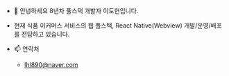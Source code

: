 - 👋 안녕하세요 8년차 풀스택 개발자 이도현입니다.
- 현재 식품 이커머스 서비스의 웹 풀스택, React Native(Webview) 개발/운영/배포를 전담하고 있습니다.

- 📫 연락처
  - lhl890@naver.com

<!---
dobot0101/dobot0101 is a ✨ special ✨ repository because its `README.md` (this file) appears on your GitHub profile.
You can click the Preview link to take a look at your changes.
--->
